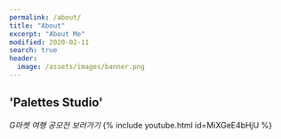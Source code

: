 ```yaml
---
permalink: /about/
title: "About"
excerpt: "About Me"
modified: 2020-02-11
search: true
header:
  image: /assets/images/banner.png
---
```


## 'Palettes Studio'


*G마켓 여행 공모전 보러가기*
{% include youtube.html id=MiXGeE4bHjU %}

